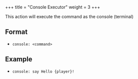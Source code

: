 +++
title = "Console Executor"
weight = 3
+++

This action will execute the command as the console (terminal)

## Format

* `console: <command>`

## Example

* `console: say Hello {player}!`
